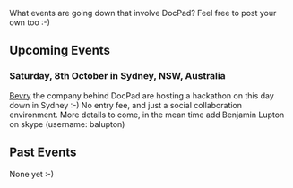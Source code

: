 What events are going down that involve DocPad? Feel free to post your own too :-)

## Upcoming Events

### Saturday, 8th October in Sydney, NSW, Australia

[Bevry](http://bevry.me) the company behind DocPad are hosting a hackathon on this day down in Sydney :-) No entry fee, and just a social collaboration environment. More details to come, in the mean time add Benjamin Lupton on skype (username: balupton)


## Past Events

None yet :-)